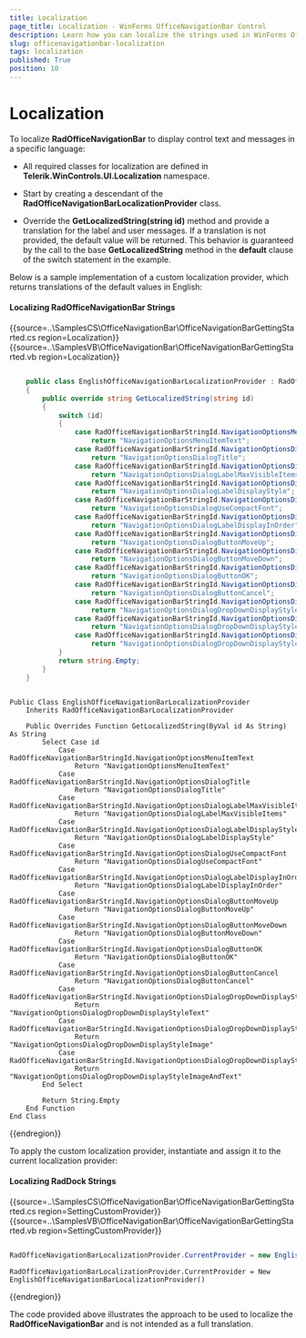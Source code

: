 ```yaml
---
title: Localization
page_title: Localization - WinForms OfficeNavigationBar Control
description: Learn how you can localize the strings used in WinForms OfficeNavigationBar.
slug: officenavigationbar-localization
tags: localization
published: True
position: 10
---
```


# Localization
 
To localize __RadOfficeNavigationBar__ to display control text and messages in a specific language:

* All required classes for localization are defined in __Telerik.WinControls.UI.Localization__ namespace. 

* Start by creating a descendant of the **RadOfficeNavigationBarLocalizationProvider** class.

* Override the __GetLocalizedString(string id)__ method and provide a translation for the label and user messages. If a translation is not provided, the default value will be returned. This behavior is guaranteed by the call to the base __GetLocalizedString__ method in the __default__ clause of the switch statement in the example. 

Below is a sample implementation of a custom localization provider, which returns translations of the default values in English:

#### Localizing RadOfficeNavigationBar Strings 

{{source=..\SamplesCS\OfficeNavigationBar\OfficeNavigationBarGettingStarted.cs region=Localization}} 
{{source=..\SamplesVB\OfficeNavigationBar\OfficeNavigationBarGettingStarted.vb region=Localization}} 

````C#

	public class EnglishOfficeNavigationBarLocalizationProvider : RadOfficeNavigationBarLocalizationProvider
	{
		public override string GetLocalizedString(string id)
		{
			switch (id)
			{
				case RadOfficeNavigationBarStringId.NavigationOptionsMenuItemText:
					return "NavigationOptionsMenuItemText";
				case RadOfficeNavigationBarStringId.NavigationOptionsDialogTitle:
					return "NavigationOptionsDialogTitle";
				case RadOfficeNavigationBarStringId.NavigationOptionsDialogLabelMaxVisibleItems:
					return "NavigationOptionsDialogLabelMaxVisibleItems";
				case RadOfficeNavigationBarStringId.NavigationOptionsDialogLabelDisplayStyle:
					return "NavigationOptionsDialogLabelDisplayStyle";
				case RadOfficeNavigationBarStringId.NavigationOptionsDialogUseCompactFont:
					return "NavigationOptionsDialogUseCompactFont";
				case RadOfficeNavigationBarStringId.NavigationOptionsDialogLabelDisplayInOrder:
					return "NavigationOptionsDialogLabelDisplayInOrder";
				case RadOfficeNavigationBarStringId.NavigationOptionsDialogButtonMoveUp:
					return "NavigationOptionsDialogButtonMoveUp";
				case RadOfficeNavigationBarStringId.NavigationOptionsDialogButtonMoveDown:
					return "NavigationOptionsDialogButtonMoveDown";
				case RadOfficeNavigationBarStringId.NavigationOptionsDialogButtonOK:
					return "NavigationOptionsDialogButtonOK";
				case RadOfficeNavigationBarStringId.NavigationOptionsDialogButtonCancel:
					return "NavigationOptionsDialogButtonCancel";
				case RadOfficeNavigationBarStringId.NavigationOptionsDialogDropDownDisplayStyleText:
					return "NavigationOptionsDialogDropDownDisplayStyleText";
				case RadOfficeNavigationBarStringId.NavigationOptionsDialogDropDownDisplayStyleImage:
					return "NavigationOptionsDialogDropDownDisplayStyleImage";
				case RadOfficeNavigationBarStringId.NavigationOptionsDialogDropDownDisplayStyleImageAndText:
					return "NavigationOptionsDialogDropDownDisplayStyleImageAndText";
			}
			return string.Empty;
		}
	}

````
````VB.NET

Public Class EnglishOfficeNavigationBarLocalizationProvider
    Inherits RadOfficeNavigationBarLocalizationProvider

    Public Overrides Function GetLocalizedString(ByVal id As String) As String
        Select Case id
            Case RadOfficeNavigationBarStringId.NavigationOptionsMenuItemText
                Return "NavigationOptionsMenuItemText"
            Case RadOfficeNavigationBarStringId.NavigationOptionsDialogTitle
                Return "NavigationOptionsDialogTitle"
            Case RadOfficeNavigationBarStringId.NavigationOptionsDialogLabelMaxVisibleItems
                Return "NavigationOptionsDialogLabelMaxVisibleItems"
            Case RadOfficeNavigationBarStringId.NavigationOptionsDialogLabelDisplayStyle
                Return "NavigationOptionsDialogLabelDisplayStyle"
            Case RadOfficeNavigationBarStringId.NavigationOptionsDialogUseCompactFont
                Return "NavigationOptionsDialogUseCompactFont"
            Case RadOfficeNavigationBarStringId.NavigationOptionsDialogLabelDisplayInOrder
                Return "NavigationOptionsDialogLabelDisplayInOrder"
            Case RadOfficeNavigationBarStringId.NavigationOptionsDialogButtonMoveUp
                Return "NavigationOptionsDialogButtonMoveUp"
            Case RadOfficeNavigationBarStringId.NavigationOptionsDialogButtonMoveDown
                Return "NavigationOptionsDialogButtonMoveDown"
            Case RadOfficeNavigationBarStringId.NavigationOptionsDialogButtonOK
                Return "NavigationOptionsDialogButtonOK"
            Case RadOfficeNavigationBarStringId.NavigationOptionsDialogButtonCancel
                Return "NavigationOptionsDialogButtonCancel"
            Case RadOfficeNavigationBarStringId.NavigationOptionsDialogDropDownDisplayStyleText
                Return "NavigationOptionsDialogDropDownDisplayStyleText"
            Case RadOfficeNavigationBarStringId.NavigationOptionsDialogDropDownDisplayStyleImage
                Return "NavigationOptionsDialogDropDownDisplayStyleImage"
            Case RadOfficeNavigationBarStringId.NavigationOptionsDialogDropDownDisplayStyleImageAndText
                Return "NavigationOptionsDialogDropDownDisplayStyleImageAndText"
        End Select

        Return String.Empty
    End Function
End Class

````

{{endregion}} 
 

To apply the custom localization provider, instantiate and assign it to the current localization provider:

#### Localizing RadDock Strings 

{{source=..\SamplesCS\OfficeNavigationBar\OfficeNavigationBarGettingStarted.cs region=SettingCustomProvider}} 
{{source=..\SamplesVB\OfficeNavigationBar\OfficeNavigationBarGettingStarted.vb region=SettingCustomProvider}}  

````C#

RadOfficeNavigationBarLocalizationProvider.CurrentProvider = new EnglishOfficeNavigationBarLocalizationProvider();

````
````VB.NET
RadOfficeNavigationBarLocalizationProvider.CurrentProvider = New EnglishOfficeNavigationBarLocalizationProvider()

````

{{endregion}} 

 
The code provided above illustrates the approach to be used to localize the __RadOfficeNavigationBar__ and is not intended as a full translation.

